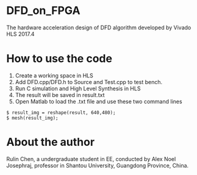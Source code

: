 # DFD_on_FPGA
The hardware acceleration design of DFD algorithm developed by Vivado HLS 2017.4

# How to use the code
1. Create a working space in HLS
2. Add DFD.cpp/DFD.h to Source and Test.cpp to test bench.
3. Run C simulation and High Level Synthesis in HLS
4. The result will be saved in result.txt
5. Open Matlab to load the .txt file and use these two command lines
  ```
  $ result_img = reshape(result, 640,480);
  $ mesh(result_img);
  ```
# About the author
Rulin Chen, a undergraduate student in EE, conducted by Alex Noel Josephraj, professor in Shantou University, Guangdong Province, China. 
